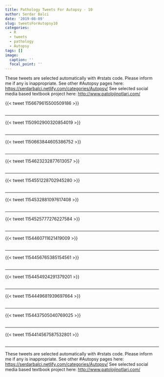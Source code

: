 ```yaml
---
title: Pathology Tweets For Autopsy - 10
author: Serdar Balci
date: '2019-08-09'
slug: tweetsForAutopsy10
categories:
  - R
  - tweets
  - pathology
  - Autopsy
tags: []
image:
  caption: ''
  focal_point: ''
---
```



These tweets are selected automatically with #rstats code. Please inform me if any is inappropriate.
See other #Autopsy pages here: https://serdarbalci.netlify.com/categories/Autopsy/ 
See selected social media based textbook project here: http://www.patolojinotlari.com/

{{< tweet 1156679615500509186 >}}
<br>
<br>
<hr>
{{< tweet 1150902900320854019 >}}
<br>
<br>
<hr>
{{< tweet 1150663844605386752 >}}
<br>
<br>
<hr>
{{< tweet 1154623232877613057 >}}
<br>
<br>
<hr>
{{< tweet 1154551228702945280 >}}
<br>
<br>
<hr>
{{< tweet 1154532881097617408 >}}
<br>
<br>
<hr>
{{< tweet 1154525777276227584 >}}
<br>
<br>
<hr>
{{< tweet 1154460711621419009 >}}
<br>
<br>
<hr>
{{< tweet 1154456765385154561 >}}
<br>
<br>
<hr>
{{< tweet 1154454924291379201 >}}
<br>
<br>
<hr>
{{< tweet 1154449681939697664 >}}
<br>
<br>
<hr>
{{< tweet 1154437505040769025 >}}
<br>
<br>
<hr>
{{< tweet 1154414567587532801 >}}
<br>
<br>
<hr>


These tweets are selected automatically with #rstats code. Please inform me if any is inappropriate.
See other #Autopsy pages here: https://serdarbalci.netlify.com/categories/Autopsy/ 
See selected social media based textbook project here: http://www.patolojinotlari.com/

